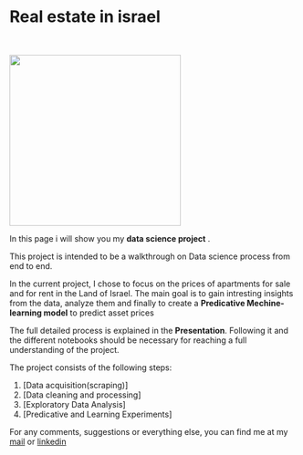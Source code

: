 # Real estate in israel

<br/>
<p align="left">
  <img src="https://freepikpsd.com/wp-content/uploads/2019/10/png-real-estate-4-1-Transparent-Images.png" height="300" width="300">
</p>

In this page i will show you my **data science project** .

This project is intended to be a walkthrough on Data science process from end to end.

In the current project, I chose to focus on the prices of apartments for sale and for rent in the Land of Israel.
The main goal is to gain intresting insights from the data, analyze them and finally to create a **Predicative Mechine-learning model** to predict asset prices

The full detailed process is explained in the **Presentation**. Following it and the different notebooks should be necessary for reaching a full understanding of the project.

The project consists of the following steps:

 1. [Data acquisition(scraping)]
 2. [Data cleaning and processing]
 3. [Exploratory Data Analysis]
 4. [Predicative and Learning Experiments]


For any comments, suggestions or everything else, you can find me at my [mail](mailto:moshikogorgy@gmail.com) or [linkedin](https://www.linkedin.com/in/moshe-george2311/)
